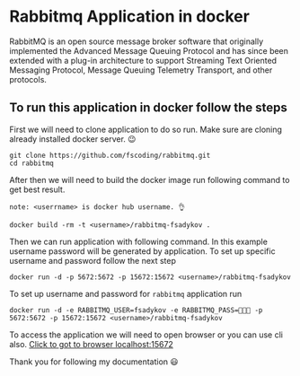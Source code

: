 # Rabbitmq  Application in docker 

RabbitMQ is an open source message broker software that originally implemented the Advanced Message Queuing Protocol and has since been extended with a plug-in architecture to support Streaming Text Oriented Messaging Protocol, Message Queuing Telemetry Transport, and other protocols.


## To run this application in docker follow the steps 
First we will need to clone application to do so run. Make sure are cloning already installed docker server. 😉
```
git clone https://github.com/fscoding/rabbitmq.git
cd rabbitmq
```


After then we will need to build the docker image run following command to get best result.

	note: <userrname> is docker hub username. 👌
```
docker build -rm -t <username>/rabbitmq-fsadykov .
```


Then we can run application with following command. In this example username password will be generated by application.  To set up specific username and password follow the next step 
```
docker run -d -p 5672:5672 -p 15672:15672 <username>/rabbitmq-fsadykov
```


To set up username and password for `rabbitmq` application run
```
docker run -d -e RABBITMQ_USER=fsadykov -e RABBITMQ_PASS=🤩🤓🧐 -p 5672:5672 -p 15672:15672 <username>/rabbitmq-fsadykov
```

To access the application we will need to open browser or you can use cli also. 
[Click to got to browser localhost:15672](http://localhost:15672/#/)


Thank you for following my documentation 😃 